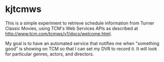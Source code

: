 kjtcmws
=======

This is a simple experiment to retrieve schedule information from Turner
Classic Movies, using TCM's Web Services APIs as described at
<http://www.tcm.com/tcmws/v1/docs/welcome.html>.

My goal is to have an automated service that notifies me when "something good"
is showing on TCM so that I can set my DVR to record it.  It will look for
particular genres, actors, and directors.

